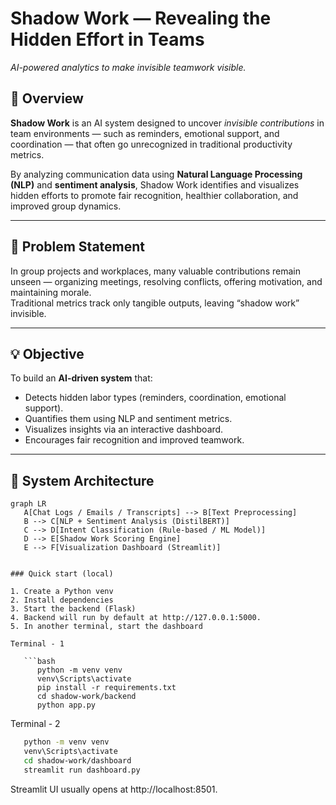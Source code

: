 # Shadow Work — Revealing the Hidden Effort in Teams

*AI-powered analytics to make invisible teamwork visible.*

## 📖 Overview

**Shadow Work** is an AI system designed to uncover *invisible contributions* in team environments — such as reminders, emotional support, and coordination — that often go unrecognized in traditional productivity metrics.  

By analyzing communication data using **Natural Language Processing (NLP)** and **sentiment analysis**, Shadow Work identifies and visualizes hidden efforts to promote fair recognition, healthier collaboration, and improved group dynamics.

---

## 🎯 Problem Statement

In group projects and workplaces, many valuable contributions remain unseen — organizing meetings, resolving conflicts, offering motivation, and maintaining morale.  
Traditional metrics track only tangible outputs, leaving “shadow work” invisible.

---

## 💡 Objective

To build an **AI-driven system** that:
- Detects hidden labor types (reminders, coordination, emotional support).
- Quantifies them using NLP and sentiment metrics.
- Visualizes insights via an interactive dashboard.
- Encourages fair recognition and improved teamwork.

---

## 🧩 System Architecture

```mermaid
graph LR
   A[Chat Logs / Emails / Transcripts] --> B[Text Preprocessing]
   B --> C[NLP + Sentiment Analysis (DistilBERT)]
   C --> D[Intent Classification (Rule-based / ML Model)]
   D --> E[Shadow Work Scoring Engine]
   E --> F[Visualization Dashboard (Streamlit)]


### Quick start (local)

1. Create a Python venv
2. Install dependencies
3. Start the backend (Flask)
4. Backend will run by default at http://127.0.0.1:5000.
5. In another terminal, start the dashboard

Terminal - 1

   ```bash
      python -m venv venv
      venv\Scripts\activate
      pip install -r requirements.txt
      cd shadow-work/backend
      python app.py
   ```

Terminal - 2

   ```bash
      python -m venv venv
      venv\Scripts\activate
      cd shadow-work/dashboard
      streamlit run dashboard.py
   ```

Streamlit UI usually opens at http://localhost:8501.







